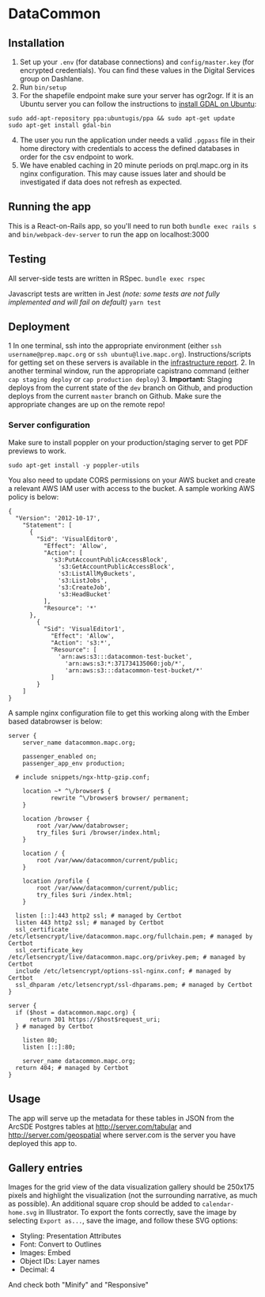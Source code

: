 # DataCommon

## Installation
1. Set up your `.env` (for database connections) and `config/master.key` (for encrypted credentials). You can find these values in the Digital Services group on Dashlane.
2. Run `bin/setup`
3. For the shapefile endpoint make sure your server has ogr2ogr. If it is an Ubuntu server you can follow the instructions to [install GDAL on Ubuntu](http://www.sarasafavi.com/installing-gdalogr-on-ubuntu.html):
```
sudo add-apt-repository ppa:ubuntugis/ppa && sudo apt-get update
sudo apt-get install gdal-bin
```
4. The user you run the application under needs a valid `.pgpass` file in their home directory with credentials to access the defined databases in order for the csv endpoint to work.
5. We have enabled caching in 20 minute periods on prql.mapc.org in its nginx configuration. This may cause issues later and should be investigated if data does not refresh as expected.

## Running the app
This is a React-on-Rails app, so you'll need to run both `bundle exec rails s` and `bin/webpack-dev-server` to run the app on localhost:3000

## Testing
All server-side tests are written in RSpec.
`bundle exec rspec`

Javascript tests are written in Jest *(note: some tests are not fully implemented and will fail on default)*
`yarn test`

## Deployment
1 In one terminal, ssh into the appropriate environment (either `ssh username@prep.mapc.org` or `ssh ubuntu@live.mapc.org`). Instructions/scripts for getting set on these servers is available in the [infrastructure report](https://github.com/MAPC/infrastructure/blob/1de75d64378000280cc289a480985fd02568845e/bin/add_app_to_server.sh).
2. In another terminal window, run the appropriate capistrano command (either `cap staging deploy` or `cap production deploy`)
3. **Important:** Staging deploys from the current state of the `dev` branch on Github, and production deploys from the current `master` branch on Github. Make sure the appropriate changes are up on the remote repo!

### Server configuration
Make sure to install poppler on your production/staging server to get PDF previews to work.

```
sudo apt-get install -y poppler-utils
```

You also need to update CORS permissions on your AWS bucket and create a relevant AWS IAM user with access to the bucket. A sample working AWS policy is below:
```
{
  "Version": '2012-10-17',
    "Statement": [
      {
        "Sid": 'VisualEditor0',
          "Effect": 'Allow',
          "Action": [
            's3:PutAccountPublicAccessBlock',
              's3:GetAccountPublicAccessBlock',
              's3:ListAllMyBuckets',
              's3:ListJobs',
              's3:CreateJob',
              's3:HeadBucket'
          ],
          "Resource": '*'
      },
        {
          "Sid": 'VisualEditor1',
            "Effect": 'Allow',
            "Action": 's3:*',
            "Resource": [
              'arn:aws:s3:::datacommon-test-bucket',
                'arn:aws:s3:*:371734135060:job/*',
                'arn:aws:s3:::datacommon-test-bucket/*'
            ]
        }
    ]
}
```

A sample nginx configuration file to get this working along with the Ember based databrowser is below:

```
server {
    server_name datacommon.mapc.org;

    passenger_enabled on;
    passenger_app_env production;

  # include snippets/ngx-http-gzip.conf;

    location ~* ^\/browser$ {
            rewrite ^\/browser$ browser/ permanent;
    }

    location /browser {
        root /var/www/databrowser;
        try_files $uri /browser/index.html;
    }

    location / {
        root /var/www/datacommon/current/public;
    }

    location /profile {
        root /var/www/datacommon/current/public;
        try_files $uri /index.html;
    }

  listen [::]:443 http2 ssl; # managed by Certbot
  listen 443 http2 ssl; # managed by Certbot
  ssl_certificate /etc/letsencrypt/live/datacommon.mapc.org/fullchain.pem; # managed by Certbot
  ssl_certificate_key /etc/letsencrypt/live/datacommon.mapc.org/privkey.pem; # managed by Certbot
  include /etc/letsencrypt/options-ssl-nginx.conf; # managed by Certbot
  ssl_dhparam /etc/letsencrypt/ssl-dhparams.pem; # managed by Certbot
}

server {
  if ($host = datacommon.mapc.org) {
      return 301 https://$host$request_uri;
  } # managed by Certbot

    listen 80;
    listen [::]:80;

    server_name datacommon.mapc.org;
  return 404; # managed by Certbot
}
```

## Usage

The app will serve up the metadata for these tables in JSON from the ArcSDE Postgres tables at http://server.com/tabular and http://server.com/geospatial where server.com is the server you have deployed this app to.

## Gallery entries

Images for the grid view of the data visualization gallery should be 250x175 pixels and highlight the visualization (not the surrounding narrative, as much as possible). An additional square crop should be added to `calendar-home.svg` in Illustrator. To export the fonts correctly, save the image by selecting `Export as...`, save the image, and follow these SVG options:
- Styling: Presentation Attributes
- Font: Convert to Outlines
- Images: Embed
- Object IDs: Layer names
- Decimal: 4

And check both "Minify" and "Responsive"